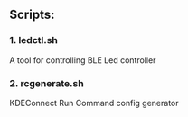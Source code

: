 ## Scripts:
### 1. ledctl.sh
A tool for controlling BLE Led controller
### 2. rcgenerate.sh
KDEConnect Run Command config generator
